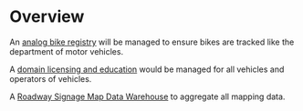 # Overview

An [analog bike registry](./analog-bike-registry/) will be managed to ensure bikes are tracked like the department of motor vehicles.

A [domain licensing and education](./domain-licensing-and-education/) would be managed for all vehicles and operators of vehicles.

A [Roadway Signage Map Data Warehouse](./roadway-signage-map-data/) to aggregate all mapping data.
